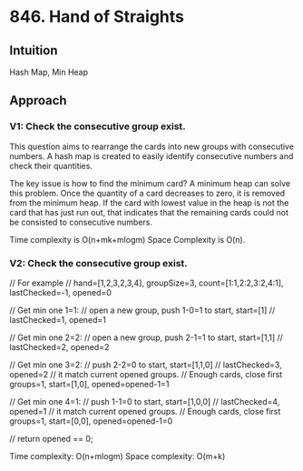 # 846. Hand of Straights

## Intuition
Hash Map, Min Heap

## Approach

### V1: Check the consecutive group exist.
This question aims to rearrange the cards into new groups with consecutive numbers. A hash map is created to easily identify consecutive numbers and check their quantities.

The key issue is how to find the minimum card? A minimum heap can solve this problem. Once the quantity of a card decreases to zero, it is removed from the minimum heap. If the card with lowest value in the heap is not the card that has just run out, that indicates that the remaining cards could not be consisted to consecutive numbers.

Time complexity is O(n+mk+mlogm)
Space Complexity is O(n).

### V2: Check the consecutive group exist.
// For example
// hand=[1,2,3,2,3,4], groupSize=3, count=[1:1,2:2,3:2,4:1], lastChecked=-1, opened=0

// Get min one 1=1:
// open a new group, push 1-0=1 to start, start=[1]
// lastChecked=1, opened=1

// Get min one 2=2:
// open a new group, push 2-1=1 to start, start=[1,1]
// lastChecked=2, opened=2

// Get min one 3=2:
// push 2-2=0 to start, start=[1,1,0]
// lastChecked=3, opened=2
// it match current opened groups.
// Enough cards, close first groups=1, start=[1,0], opened=opened-1=1

// Get min one 4=1:
// push 1-1=0 to start, start=[1,0,0]
// lastChecked=4, opened=1
// it match current opened groups.
// Enough cards, close first groups=1, start=[0,0], opened=opened-1=0

// return opened == 0;

Time complexity: O(n+mlogm)
Space complexity: O(m+k)